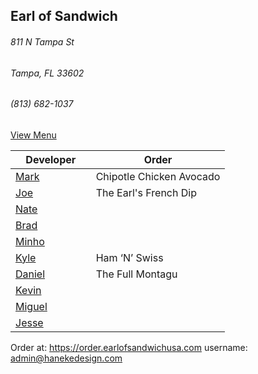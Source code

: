 ## Earl of Sandwich
###### 811 N Tampa St
###### Tampa, FL 33602
###### (813) 682-1037

[View Menu](https://www.earlofsandwichusa.com/menu/)

Developer     | Order
--------------|---------------------
[Mark](http://github.com/mark-smithtb)              |Chipotle Chicken Avocado 
[Joe](https://github.com/Montchat)                  |The Earl's French Dip
[Nate](https://github.com/thunemn)                  |
[Brad](https://github.com/bself)                    |
[Minho](https://github.com/minhochoi)               |
[Kyle](https://github.com/kjswartz)                 | Ham ‘N’ Swiss
[Daniel](https://github.come/dtartaglia)            | The Full Montagu
[Kevin]()                                           |
[Miguel](https://github.com/MiguelBrito1086)        |         
[Jesse](https://github.com/jessecurry)              |


Order at: https://order.earlofsandwichusa.com
username: admin@hanekedesign.com
